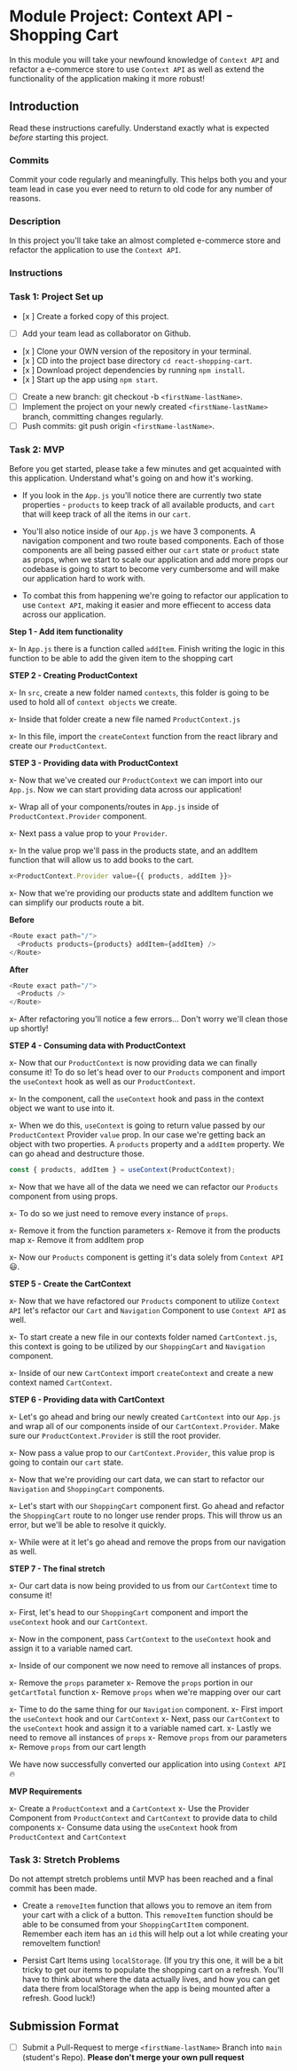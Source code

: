# Module Project: Context API - Shopping Cart

In this module you will take your newfound knowledge of `Context API` and refactor a e-commerce store to use `Context API` as well as extend the functionality of the application making it more robust!

## Introduction

Read these instructions carefully. Understand exactly what is expected _before_ starting this project.

### Commits

Commit your code regularly and meaningfully. This helps both you and your team lead in case you ever need to return to old code for any number of reasons.

### Description

In this project you'll take take an almost completed e-commerce store and refactor the application to use the `Context API`.

### Instructions

### Task 1: Project Set up

- [x ] Create a forked copy of this project.
- [ ] Add your team lead as collaborator on Github.
- [x ] Clone your OWN version of the repository in your terminal.
- [x ] CD into the project base directory `cd react-shopping-cart`.
- [x ] Download project dependencies by running `npm install`.
- [x ] Start up the app using `npm start`.
- [ ] Create a new branch: git checkout -b `<firstName-lastName>`.
- [ ] Implement the project on your newly created `<firstName-lastName>` branch, committing changes regularly.
- [ ] Push commits: git push origin `<firstName-lastName>`.

### Task 2: MVP

Before you get started, please take a few minutes and get acquainted with this application. Understand what's going on and how it's working.

- If you look in the `App.js` you'll notice there are currently two state properties - `products` to keep track of all available products, and `cart` that will keep track of all the items in our `cart`.

- You'll also notice inside of our `App.js` we have 3 components. A navigation component and two route based components. Each of those components are all being passed either our `cart` state or `product` state as props, when we start to scale our application and add more props our codebase is going to start to become very cumbersome and will make our application hard to work with.

- To combat this from happening we're going to refactor our application to use `Context API`, making it easier and more effiecent to access data across our application.

**Step 1 - Add item functionality**

x- In `App.js` there is a function called `addItem`. Finish writing the logic in this function to be able to add the given item to the shopping cart

**STEP 2 - Creating ProductContext**

x- In `src`, create a new folder named `contexts`, this folder is going to be used to hold all of `context objects` we create.

x- Inside that folder create a new file named `ProductContext.js`

x- In this file, import the `createContext` function from the react library and create our `ProductContext`.

**STEP 3 - Providing data with ProductContext**

x- Now that we've created our `ProductContext` we can import into our `App.js`. Now we can start providing data across our application!

x- Wrap all of your components/routes in `App.js` inside of `ProductContext.Provider` component.

x- Next pass a value prop to your `Provider`.

x- In the value prop we'll pass in the products state, and an addItem function that will allow us to add books to the cart.

```js
x<ProductContext.Provider value={{ products, addItem }}>
```

x- Now that we're providing our products state and addItem function we can simplify our products route a bit.

**Before**

```js
<Route exact path="/">
  <Products products={products} addItem={addItem} />
</Route>
```

**After**

```js
<Route exact path="/">
  <Products />
</Route>
```

x- After refactoring you'll notice a few errors... Don't worry we'll clean those up shortly!

**STEP 4 - Consuming data with ProductContext**

x- Now that our `ProductContext` is now providing data we can finally consume it! To do so let's head over to our `Products` component and import the `useContext` hook as well as our `ProductContext`.

x- In the component, call the `useContext` hook and pass in the context object we want to use into it.

x- When we do this, `useContext` is going to return value passed by our `ProductContext` Provider `value` prop. In our case we're getting back an object with two properties. A `products` property and a `addItem` property. We can go ahead and destructure those.

```js
const { products, addItem } = useContext(ProductContext);
```

x- Now that we have all of the data we need we can refactor our `Products` component from using props.

x- To do so we just need to remove every instance of `props`.

x- Remove it from the function parameters
x- Remove it from the products map
x- Remove it from addItem prop

x- Now our `Products` component is getting it's data solely from `Context API` 😃.

**STEP 5 - Create the CartContext**

x- Now that we have refactored our `Products` component to utilize `Context API` let's refactor our `Cart` and `Navigation` Component to use `Context API` as well.

x- To start create a new file in our contexts folder named `CartContext.js`, this context is going to be utilized by our `ShoppingCart` and `Navigation` component.

x- Inside of our new `CartContext` import `createContext` and create a new context named `CartContext`.

**STEP 6 - Providing data with CartContext**

x- Let's go ahead and bring our newly created `CartContext` into our `App.js` and wrap all of our components inside of our `CartContext.Provider`. Make sure our `ProductContext.Provider` is still the root provider.

x- Now pass a value prop to our `CartContext.Provider`, this value prop is going to contain our `cart` state.

x- Now that we're providing our cart data, we can start to refactor our `Navigation` and `ShoppingCart` components.

x- Let's start with our `ShoppingCart` component first. Go ahead and refactor the `ShoppingCart` route to no longer use render props. This will throw us an error, but we'll be able to resolve it quickly.

x- While were at it let's go ahead and remove the props from our navigation as well.

**STEP 7 - The final stretch**

x- Our cart data is now being provided to us from our `CartContext` time to consume it!

x- First, let's head to our `ShoppingCart` component and import the `useContext` hook and our `CartContext`.

x- Now in the component, pass `CartContext` to the `useContext` hook and assign it to a variable named cart.

x- Inside of our component we now need to remove all instances of props.

x- Remove the `props` parameter
x- Remove the `props` portion in our `getCartTotal` function
x- Remove `props` when we're mapping over our cart

x- Time to do the same thing for our `Navigation` component.
x- First import the `useContext` hook and our `CartContext`
x- Next, pass our `CartContext` to the `useContext` hook and assign it to a variable named cart.
x- Lastly we need to remove all instances of `props`
x- Remove `props` from our parameters
x- Remove `props` from our cart length

We have now successfully converted our application into using `Context API` 🔥

**MVP Requirements**

x- Create a `ProductContext` and a `CartContext`
x- Use the Provider Component from `ProductContext` and `CartContext` to provide data to child components
x- Consume data using the `useContext` hook from `ProductContext` and `CartContext`

### Task 3: Stretch Problems

Do not attempt stretch problems until MVP has been reached and a final commit has been made.

- Create a `removeItem` function that allows you to remove an item from your cart with a click of a button. This `removeItem` function should be able to be consumed from your `ShoppingCartItem` component.
  Remember each item has an `id` this will help out a lot while creating your removeItem function!

- Persist Cart Items using `localStorage`. (If you try this one, it will be a bit tricky to get our items to populate the shopping cart on a refresh. You'll have to think about where the data actually lives, and how you can get data there from localStorage when the app is being mounted after a refresh. Good luck!)

## Submission Format

- [ ] Submit a Pull-Request to merge `<firstName-lastName>` Branch into `main` (student's Repo). **Please don't merge your own pull request**
